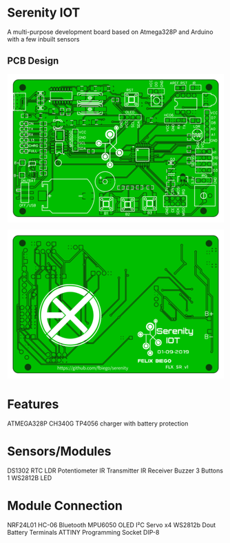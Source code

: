 # Serenity IOT
A multi-purpose development board based on Atmega328P and Arduino with a few inbuilt sensors

## PCB Design

![Front](hardware/IMG/front3.png?raw=true "Front")


![Back](hardware/IMG/back3.png?raw=true "back")

# Features

ATMEGA328P
CH340G 
TP4056 charger with battery protection


# Sensors/Modules

DS1302 RTC
LDR
Potentiometer
IR Transmitter
IR Receiver
Buzzer
3 Buttons
1 WS2812B LED

# Module Connection

NRF24L01 
HC-06 Bluetooth
MPU6050 
OLED I²C
Servo x4
WS2812b Dout
Battery Terminals
ATTINY Programming Socket DIP-8
